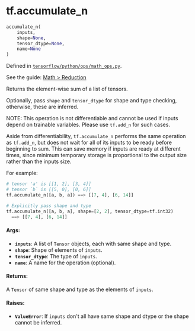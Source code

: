 <div itemscope itemtype="http://developers.google.com/ReferenceObject">
<meta itemprop="name" content="tf.accumulate_n" />
</div>

# tf.accumulate_n

``` python
accumulate_n(
    inputs,
    shape=None,
    tensor_dtype=None,
    name=None
)
```



Defined in [`tensorflow/python/ops/math_ops.py`](https://www.tensorflow.org/code/tensorflow/python/ops/math_ops.py).

See the guide: [Math > Reduction](../../../api_guides/python/math_ops.md#Reduction)

Returns the element-wise sum of a list of tensors.

Optionally, pass `shape` and `tensor_dtype` for shape and type checking,
otherwise, these are inferred.

NOTE: This operation is not differentiable and cannot be used if inputs depend
on trainable variables. Please use `tf.add_n` for such cases.

Aside from differentiability, `tf.accumulate_n` performs the same operation as
`tf.add_n`, but does not wait for all of its inputs to be ready before
beginning to sum. This can save memory if inputs are ready at different times,
since minimum temporary storage is proportional to the output size rather than
the inputs size.

For example:

```python
# tensor 'a' is [[1, 2], [3, 4]]
# tensor `b` is [[5, 0], [0, 6]]
tf.accumulate_n([a, b, a]) ==> [[7, 4], [6, 14]]

# Explicitly pass shape and type
tf.accumulate_n([a, b, a], shape=[2, 2], tensor_dtype=tf.int32)
  ==> [[7, 4], [6, 14]]
```

#### Args:

* <b>`inputs`</b>: A list of `Tensor` objects, each with same shape and type.
* <b>`shape`</b>: Shape of elements of `inputs`.
* <b>`tensor_dtype`</b>: The type of `inputs`.
* <b>`name`</b>: A name for the operation (optional).


#### Returns:

  A `Tensor` of same shape and type as the elements of `inputs`.


#### Raises:

* <b>`ValueError`</b>: If `inputs` don't all have same shape and dtype or the shape
  cannot be inferred.